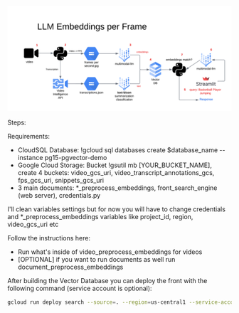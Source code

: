 ![Alt text](images/video_architecture.png)

Steps:

Requirements:
- CloudSQL Database: !gcloud sql databases create $database_name --instance pg15-pgvector-demo
- Google Cloud Storage: Bucket !gsutil mb [YOUR_BUCKET_NAME], create 4 buckets: video_gcs_uri, video_transcript_annotations_gcs, fps_gcs_uri, snippets_gcs_uri
- 3 main documents: *_preprocess_embeddings, front_search_engine (web server), credentials.py

I'll clean variables settings but for now you will have to change credentials and *_preprocess_embeddings variables like project_id, region, video_gcs_uri etc

Follow the instructions here:
- Run what's inside of video_preprocess_embeddings for videos
- [OPTIONAL] if you want to run documents as well run document_preprocess_embeddings

After building the Vector Database you can deploy the front with the following command (service account is optional):
```bash
gcloud run deploy search --source=. --region=us-central1 --service-account=cloud-run@vtxdemos.iam.gserviceaccount.com
``````